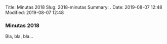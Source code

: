 Title: Minutas 2018
Slug: 2018-minutas
Summary: .
Date: 2019-08-07 12:48
Modified: 2019-08-07 12:48


### Minutas 2018

Bla, bla, bla...
